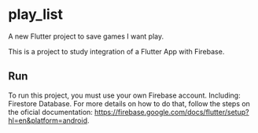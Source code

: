 # play_list

A new Flutter project to save games I want play.

This is a project to study integration of a Flutter App with Firebase.

## Run
To run this project, you must use your own Firebase account. Including: Firestore Database.
For more details on how to do that, follow the steps on  the oficial documentation: https://firebase.google.com/docs/flutter/setup?hl=en&platform=android.
